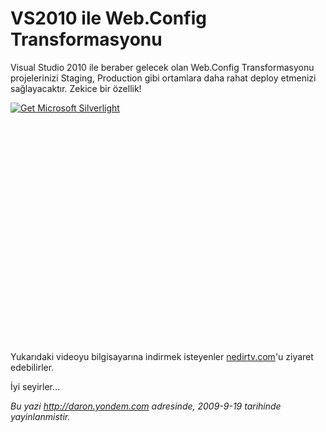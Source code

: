 # VS2010 ile Web.Config Transformasyonu
Visual Studio 2010 ile beraber gelecek olan Web.Config Transformasyonu
projelerinizi Staging, Production gibi ortamlara daha rahat deploy
etmenizi sağlayacaktır. Zekice bir özellik!

<div style="width:512px;height:384px;">

[![Get Microsoft
Silverlight](http://go2.microsoft.com/fwlink/?LinkId=108181)](http://go2.microsoft.com/fwlink/?LinkID=124807)

</div>

Yukarıdaki videoyu bilgisayarına indirmek isteyenler
[nedirtv.com](http://www.nedirtv.com/video/darony_180909_Webconfig.aspx)'u
ziyaret edebilirler.

İyi seyirler...



*Bu yazi http://daron.yondem.com adresinde, 2009-9-19 tarihinde yayinlanmistir.*

